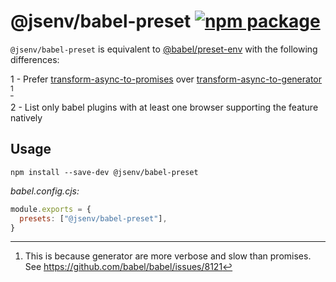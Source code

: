 # @jsenv/babel-preset [![npm package](https://img.shields.io/npm/v/@jsenv/babel-preset.svg?logo=npm&label=package)](https://www.npmjs.com/package/@jsenv/babel-preset)

`@jsenv/babel-preset` is equivalent to [@babel/preset-env](https://babeljs.io/docs/en/babel-preset-env) with the following differences:

1 - Prefer [transform-async-to-promises](https://www.npmjs.com/package/babel-plugin-transform-async-to-promises) over [transform-async-to-generator](https://babeljs.io/docs/en/babel-plugin-transform-async-to-generator) [^1]

2 - List only babel plugins with at least one browser supporting the feature natively

[^1]: This is because generator are more verbose and slow than promises. See https://github.com/babel/babel/issues/8121

## Usage

```console
npm install --save-dev @jsenv/babel-preset
```

_babel.config.cjs:_

```js
module.exports = {
  presets: ["@jsenv/babel-preset"],
}
```

